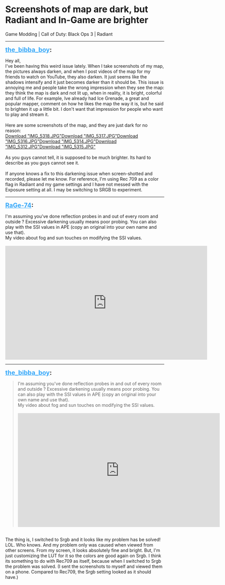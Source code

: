 # Screenshots of map are dark, but Radiant and In-Game are brighter
Game Modding | Call of Duty: Black Ops 3 | Radiant

---
<strong style="font-size: 1.4em;"><span style="text-decoration: underline;text-decoration-color: #34a7f9;"><span style="color:#34a7f9;">the_bibba_boy</span></span>:</strong>

<p>Hey all,<br />I&#39;ve been having this weird issue lately. When I take screenshots of my map, the pictures always darken, and when I post videos of the map for my friends to watch on YouTube, they also darken. It just seems like the shadows intensify and it just becomes darker than it should be. This issue is annoying me and people take the wrong impression when they see the map: they think the map is dark and not lit up, when in reality, it is bright, colorful and full of life. For example, Ive already had Ice Grenade, a great and popular mapper, comment on how he likes the map the way it is, but he said to brighten it up a little bit. I don&#39;t want that impression for people who want to play and stream it.<br /><br />Here are some screenshots of the map, and they are just dark for no reason:<br /><a href="{{ '/wiki/threads/assets/a.480.JPG' | relative_url }}">Download "IMG_5318.JPG"</a><a href="{{ '/wiki/threads/assets/a.482.JPG' | relative_url }}">Download "IMG_5317.JPG"</a><a href="{{ '/wiki/threads/assets/a.481.JPG' | relative_url }}">Download "IMG_5316.JPG"</a><a href="{{ '/wiki/threads/assets/a.484.JPG' | relative_url }}">Download "IMG_5314.JPG"</a><a href="{{ '/wiki/threads/assets/a.485.JPG' | relative_url }}">Download "IMG_5312.JPG"</a><a href="{{ '/wiki/threads/assets/a.483.JPG' | relative_url }}">Download "IMG_5315.JPG"</a><br /><br />As you guys cannot tell, it is supposed to be much brighter. Its hard to describe as you guys cannot see it.<br /><br />If anyone knows a fix to this darkening issue when screen-shotted and recorded, please let me know. For reference, I&#39;m using Rec 709 as a color flag in Radiant and my game settings and I have not messed with the Exposure setting at all. I may be switching to SRGB to experiment.</p>

---
<strong style="font-size: 1.4em;"><span style="text-decoration: underline;text-decoration-color: #34a7f9;"><span style="color:#34a7f9;">RaGe-74</span></span>:</strong>

<p>I&#39;m assuming you&#39;ve done reflection probes in and out of every room and outside ? Excessive darkening usually means poor probing. You can also play with the SSI values in APE (copy an original into your own name and use that). <br />My video about fog and sun touches on modifying the SSI values.<br /><br /><iframe type="text/html" width="640" height="360" src="https://www.youtube.com/embed/KvFVLjlWirU" frameborder="0"></iframe></p>

---
<strong style="font-size: 1.4em;"><span style="text-decoration: underline;text-decoration-color: #34a7f9;"><span style="color:#34a7f9;">the_bibba_boy</span></span>:</strong>

<p><blockquote>I&#39;m assuming you&#39;ve done reflection probes in and out of every room and outside ? Excessive darkening usually means poor probing. You can also play with the SSI values in APE (copy an original into your own name and use that).<br />My video about fog and sun touches on modifying the SSI values.<br /><br /><iframe type="text/html" width="640" height="360" src="https://www.youtube.com/embed/KvFVLjlWirU" frameborder="0"></iframe><br /></blockquote><br />The thing is, I switched to Srgb and it looks like my problem has be solved! LOL. Who knows. And my problem only was caused when viewed from other screens. From my screen, it looks absolutely fine and bright. But, I&#39;m just customizing the LUT for it so the colors are good again on Srgb. I think its something to do with Rec709 as itself, because when I switched to Srgb the problem was solved. (I sent the screenshots to myself and viewed them on a phone. Compared to Rec709, the Srgb setting looked as it should have.)</p>
